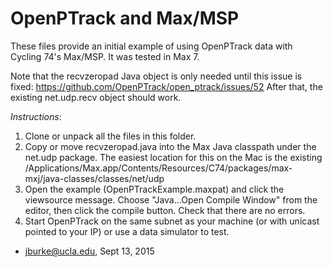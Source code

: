 
# OpenPTrack and Max/MSP

These files provide an initial example of using OpenPTrack data with Cycling 74's Max/MSP.  It was tested in Max 7. 

Note that the recvzeropad Java object is only needed until this issue is fixed: https://github.com/OpenPTrack/open_ptrack/issues/52
After that, the existing net.udp.recv object should work. 

*Instructions*: 

1. Clone or unpack all the files in this folder. 
2. Copy or move recvzeropad.java into the Max Java classpath under the net.udp package.  The easiest location for this on the Mac is the existing  /Applications/Max.app/Contents/Resources/C74/packages/max-mxj/java-classes/classes/net/udp 
3. Open the example (OpenPTrackExample.maxpat) and click the viewsource message.  Choose "Java...Open Compile Window" from the editor, then click the compile button. Check that there are no errors. 
4. Start OpenPTrack on the same subnet as your machine (or with unicast pointed to your IP) or use a data simulator to test. 

- jburke@ucla.edu, Sept 13, 2015


